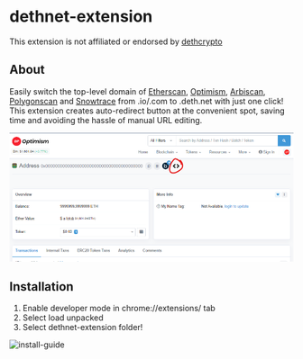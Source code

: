 # dethnet-extension

This extension is not affiliated or endorsed by [dethcrypto](https://github.com/dethcrypto)

## About

Easily switch the top-level domain of [Etherscan](https://etherscan.io/), [Optimism](https://optimistic.etherscan.io/), [Arbiscan](https://arbiscan.io/), [Polygonscan](https://polygonscan.com/) and [Snowtrace](https://snowtrace.io/)  from .io/.com to .deth.net with just one click! This extension creates auto-redirect button at the convenient spot, saving time and avoiding the hassle of manual URL editing.

![button-location](https://github.com/jakaSajovic/dethnet-extension/blob/main/button-location.png?raw=true)

## Installation

1. Enable developer mode in chrome://extensions/ tab
2. Select load unpacked
3. Select dethnet-extension folder!


![install-guide](https://user-images.githubusercontent.com/104037623/212373564-4f6f6511-c410-4de2-8758-dafc90a3683d.png)

